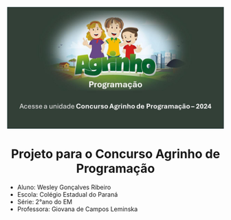 <div align="center"><img src="/img/agrinho_logo.jpg"> <h1> Projeto para o Concurso Agrinho de Programação</h1></div>
<ul>
  <li>Aluno: Wesley Gonçalves Ribeiro</li>
  <li>Escola: Colégio Estadual do Paraná</li>
  <li>Série: 2°ano do EM</li>
  <li>Professora: Giovana de Campos Leminska</li>
</ul>
